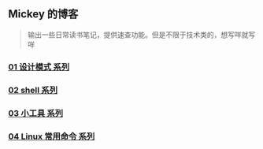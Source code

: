 ## Mickey 的博客

> 输出一些日常读书笔记，提供速查功能。但是不限于技术类的，想写咩就写咩

### [01 设计模式 系列](/articles/01设计模式/README.md)

### [02 shell 系列](/articles/02shell/README.md)

### [03 小工具 系列](/articles/03小工具/README.md)

### [04 Linux 常用命令 系列](/articles/04Linux命令/README.md)



